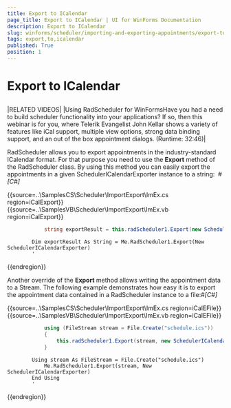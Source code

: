 ```yaml
---
title: Export to ICalendar
page_title: Export to ICalendar | UI for WinForms Documentation
description: Export to ICalendar
slug: winforms/scheduler/importing-and-exporting-appointments/export-to-icalendar
tags: export,to,icalendar
published: True
position: 1
---
```


# Export to ICalendar



## 



|RELATED VIDEOS|
|Using RadScheduler for WinFormsHave you had a need to build scheduler functionality into your applications? If so, then this webinar is for you, where Telerik Evangelist John Kellar shows a variety of features like iCal support, multiple view options, strong data binding support, and an out of the box appointment dialogs. (Runtime: 32:46)[](http://tv.telerik.com/winforms/radscheduler/scheduler)|

RadScheduler allows you to export appointments in the industry-standard ICalendar format. For that purpose you need to use the __Export__ method of the RadScheduler class. By using this method you can easily export the appointments in a given SchedulerICalendarExporter instance to a string:
		 #_[C#]_

	



{{source=..\SamplesCS\Scheduler\ImportExport\ImEx.cs region=iCalExport}} 
{{source=..\SamplesVB\Scheduler\ImportExport\ImEx.vb region=iCalExport}} 

````C#
            string exportResult = this.radScheduler1.Export(new SchedulerICalendarExporter());
````
````VB.NET
        Dim exportResult As String = Me.RadScheduler1.Export(New SchedulerICalendarExporter)
        '
````

{{endregion}} 




Another override of the __Export__ method allows writing the appointment data to a Stream. The following example demonstrates how easy it is to export the appointment data contained in a RadScheduler instance to a file:#_[C#]_

	



{{source=..\SamplesCS\Scheduler\ImportExport\ImEx.cs region=iCalEFile}} 
{{source=..\SamplesVB\Scheduler\ImportExport\ImEx.vb region=iCalEFile}} 

````C#
            using (FileStream stream = File.Create("schedule.ics"))
            {
                this.radScheduler1.Export(stream, new SchedulerICalendarExporter());
            }
````
````VB.NET
        Using stream As FileStream = File.Create("schedule.ics")
            Me.RadScheduler1.Export(stream, New SchedulerICalendarExporter)
        End Using
        '
````

{{endregion}} 



